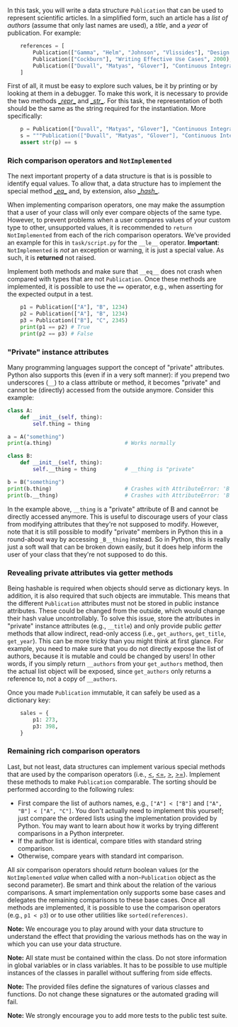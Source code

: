 In this task, you will write a data structure `Publication` that can be used to represent scientific articles. In a simplified form, such an article has a *list of authors* (assume that only last names are used), a *title*, and a *year* of publication. For example:

```python
    references = [
        Publication(["Gamma", "Helm", "Johnson", "Vlissides"], "Design Patterns", 1994),
        Publication(["Cockburn"], "Writing Effective Use Cases", 2000),
        Publication(["Duvall", "Matyas", "Glover"], "Continuous Integration", 2007)
    ]
```

First of all, it must be easy to explore such values, be it by printing or by looking at them in a debugger. To make this work, it is necessary to provide the two methods [\__repr__](https://docs.python.org/3.5/reference/datamodel.html#object.__repr__) and [\__str__](https://docs.python.org/3.5/reference/datamodel.html#object.__str__). For this task, the representation of both should be the same as the string required for the instantiation. More specifically:

```python
    p = Publication(["Duvall", "Matyas", "Glover"], "Continuous Integration", 2007)
    s = """Publication(["Duvall", "Matyas", "Glover"], "Continuous Integration", 2007)"""
    assert str(p) == s
```

### Rich comparison operators and `NotImplemented`

The next important property of a data structure is that is is possible to identify equal values. To allow that, a data structure has to implement the special method [\__eq__](https://docs.python.org/3.5/reference/datamodel.html#object.\_\_eq\_\_) and, by extension, also [\__hash__](https://docs.python.org/3.5/reference/datamodel.html#object.__hash__).

When implementing comparison operators, one may make the assumption that a user of your class will only ever compare objects of the same type. However, to prevent problems when a user compares values of your custom type to other, unsupported values, it is recommended to `return NotImplemented` from each of the rich comparison operators. We've provided an example for this in `task/script.py` for the `__le__` operator. **Important**: `NotImplemented` is *not* an exception or warning, it is just a special value. As such, it is **returned** not raised.

Implement both methods and make sure that `__eq__` does not crash when compared with types that are not `Publication`. Once these methods are implemented, it is possible to use the `==` operator, e.g., when asserting for the expected output in a test.

```python
    p1 = Publication(["A"], "B", 1234)
    p2 = Publication(["A"], "B", 1234)
    p3 = Publication(["B"], "C", 2345)
    print(p1 == p2) # True
    print(p2 == p3) # False
```

### "Private" instance attributes

Many programming languages support the concept of "private" attributes. Python also supports this (even if in a very soft manner): if you prepend two underscores (`__`) to a class attribute or method, it becomes "private" and cannot be (directly) accessed from the outside anymore. Consider this example:

```python
class A:
    def __init__(self, thing):
        self.thing = thing

a = A("something")
print(a.thing)                       # Works normally

class B:
    def __init__(self, thing):
        self.__thing = thing         # __thing is "private"

b = B("something")
print(b.thing)                       # Crashes with AttributeError: 'B' object has no attribute 'thing'
print(b.__thing)                     # Crashes with AttributeError: 'B' object has no attribute '__thing'. Did you mean: '_B__thing'?
```

In the example above, `__thing` is a "private" attribute of B and cannot be directly accessed anymore. This is useful to discourage users of your class from modifying attributes that they're not supposed to modify. However, note that it is still possible to modify "private" members in Python this in a round-about way by accessing `_B__thing` instead. So in Python, this is really just a soft wall that can be broken down easily, but it does help inform the user of your class that they're not supposed to do this.

### Revealing private attributes via getter methods

Being hashable is required when objects should serve as dictionary keys. In addition, it is also required that such objects are immutable. This means that the different `Publication` attributes must not be stored in public instance attributes. These could be changed from the outside, which would change their hash value uncontrollably. To solve this issue, store the attributes in "private" instance attributes (e.g., `__title`) and only provide public *getter* methods that allow indirect, read-only access (i.e., `get_authors`, `get_title`, `get_year`). This can be more tricky than you might think at first glance. For example, you need to make sure that you do not directly expose the list of authors, because it is mutable and could be changed by users! In other words, if you simply return `__authors` from your `get_authors` method, then the actual list object will be exposed, since `get_authors` only returns a reference to, not a copy of `__authors`.

Once you made `Publication` immutable, it can safely be used as a dictionary key:

```python
    sales = {
        p1: 273,
        p3: 398,
    }
```

### Remaining rich comparison operators

Last, but not least, data structures can implement various special methods that are used by the comparison operators (i.e., [<](https://docs.python.org/3.5/reference/datamodel.html#object.__lt__), [<=](https://docs.python.org/3.5/reference/datamodel.html#object.__le__), [>](https://docs.python.org/3.5/reference/datamodel.html#object.__gt__), [>=](https://docs.python.org/3.5/reference/datamodel.html#object.__ge__)). Implement these methods to make `Publication` comparable. The sorting should be performed according to the following rules:

* First compare the list of authors names, e.g., `["A"] < ["B"]` and `["A", "B"] < ["A", "C"]`. You don't actually need to implement this yourself; just compare the ordered lists using the implementation provided by Python. You may want to learn about how it works by trying different comparisons in a Python interpreter.
* If the author list is identical, compare titles with standard string comparison.
* Otherwise, compare years with standard int comparison.

All *six* comparison operators should *return* boolean values (or the `NotImplemented` *value* when called with a non-`Publication` object as the second parameter). Be smart and think about the relation of the various comparisons. A smart implementation only supports some base cases and delegates the remaining comparisons to these base cases. Once all methods are implemented, it is possible to use the comparison operators (e.g., `p1 < p3`) or to use other utilities like `sorted(references)`.

**Note:** We encourage you to play around with your data structure to understand the effect that providing the various methods has on the way in which you can use your data structure.

**Note:** All state must be contained within the class. Do not store information in global variables or in class variables. It has to be possible to use multiple instances of the classes in parallel without suffering from side effects.

**Note:** The provided files define the signatures of various classes and functions. Do not change these signatures or the automated grading will fail.

**Note:** We strongly encourage you to add more tests to the public test suite.


